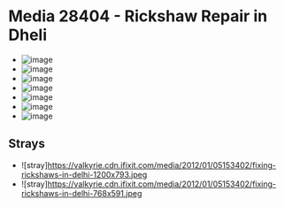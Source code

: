 # Media 28404 - Rickshaw Repair in Dheli

- ![image](https://valkyrie.cdn.ifixit.com/media/2012/01/05153402/fixing-rickshaws-in-delhi.jpeg)
- ![image](https://valkyrie.cdn.ifixit.com/media/2012/01/05153402/fixing-rickshaws-in-delhi-150x150.jpeg)
- ![image](https://valkyrie.cdn.ifixit.com/media/2012/01/05153402/fixing-rickshaws-in-delhi-300x200.jpeg)
- ![image](https://valkyrie.cdn.ifixit.com/media/2012/01/05153402/fixing-rickshaws-in-delhi-600x400.jpeg)
- ![image](https://valkyrie.cdn.ifixit.com/media/2012/01/05153402/fixing-rickshaws-in-delhi-768x512.jpeg)
- ![image](https://valkyrie.cdn.ifixit.com/media/2012/01/05153402/fixing-rickshaws-in-delhi-324x216.jpeg)
- ![image](https://valkyrie.cdn.ifixit.com/media/2012/01/05153402/fixing-rickshaws-in-delhi-450x300.jpeg)

## Strays
- ![stray]https://valkyrie.cdn.ifixit.com/media/2012/01/05153402/fixing-rickshaws-in-delhi-1200x793.jpeg
- ![stray]https://valkyrie.cdn.ifixit.com/media/2012/01/05153402/fixing-rickshaws-in-delhi-768x591.jpeg